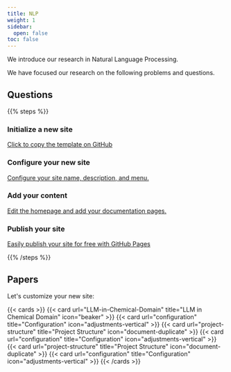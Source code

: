 ```yaml
---
title: NLP
weight: 1
sidebar:
  open: false
toc: false
---
```


We introduce our research in Natural Language Processing.

We have focused our research on the following problems and questions.

## Questions

{{% steps %}}

### Initialize a new site

[Click to copy the template on GitHub](https://github.com/new?template_name=theme-documentation&template_owner=HugoBlox)



### Configure your new site

[Configure your site name, description, and menu.](https://docs.hugoblox.com/tutorial/blog/)

### Add your content

[Edit the homepage and add your documentation pages.](https://docs.hugoblox.com/tutorial/blog/)

### Publish your site

[Easily publish your site for free with GitHub Pages](https://docs.hugoblox.com/tutorial/blog/)

{{% /steps %}}


## Papers

Let's customize your new site:

{{< cards >}}
  {{< card url="LLM-in-Chemical-Domain" title="LLM in Chemical Domain" icon="beaker" >}}
  {{< card url="configuration" title="Configuration" icon="adjustments-vertical" >}}
  {{< card url="project-structure" title="Project Structure" icon="document-duplicate" >}}
  {{< card url="configuration" title="Configuration" icon="adjustments-vertical" >}}
  {{< card url="project-structure" title="Project Structure" icon="document-duplicate" >}}
  {{< card url="configuration" title="Configuration" icon="adjustments-vertical" >}}
{{< /cards >}}
